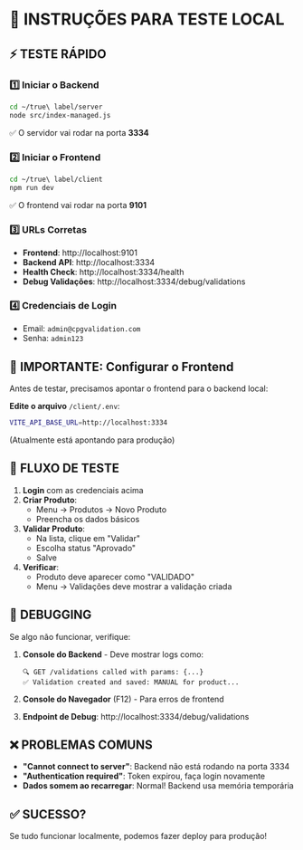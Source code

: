 # 🧪 INSTRUÇÕES PARA TESTE LOCAL

## ⚡ TESTE RÁPIDO

### 1️⃣ **Iniciar o Backend**
```bash
cd ~/true\ label/server
node src/index-managed.js
```
✅ O servidor vai rodar na porta **3334**

### 2️⃣ **Iniciar o Frontend**
```bash
cd ~/true\ label/client
npm run dev
```
✅ O frontend vai rodar na porta **9101**

### 3️⃣ **URLs Corretas**
- **Frontend**: http://localhost:9101
- **Backend API**: http://localhost:3334
- **Health Check**: http://localhost:3334/health
- **Debug Validações**: http://localhost:3334/debug/validations

### 4️⃣ **Credenciais de Login**
- Email: `admin@cpgvalidation.com`
- Senha: `admin123`

## 🔧 IMPORTANTE: Configurar o Frontend

Antes de testar, precisamos apontar o frontend para o backend local:

**Edite o arquivo** `/client/.env`:
```bash
VITE_API_BASE_URL=http://localhost:3334
```

(Atualmente está apontando para produção)

## 📝 FLUXO DE TESTE

1. **Login** com as credenciais acima
2. **Criar Produto**: 
   - Menu → Produtos → Novo Produto
   - Preencha os dados básicos
3. **Validar Produto**:
   - Na lista, clique em "Validar"
   - Escolha status "Aprovado"
   - Salve
4. **Verificar**:
   - Produto deve aparecer como "VALIDADO"
   - Menu → Validações deve mostrar a validação criada

## 🐛 DEBUGGING

Se algo não funcionar, verifique:

1. **Console do Backend** - Deve mostrar logs como:
   ```
   🔍 GET /validations called with params: {...}
   ✅ Validation created and saved: MANUAL for product...
   ```

2. **Console do Navegador** (F12) - Para erros de frontend

3. **Endpoint de Debug**: http://localhost:3334/debug/validations

## ❌ PROBLEMAS COMUNS

- **"Cannot connect to server"**: Backend não está rodando na porta 3334
- **"Authentication required"**: Token expirou, faça login novamente
- **Dados somem ao recarregar**: Normal! Backend usa memória temporária

## ✅ SUCESSO?

Se tudo funcionar localmente, podemos fazer deploy para produção!